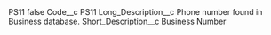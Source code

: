 <?xml version="1.0" encoding="UTF-8"?>
<CustomMetadata xmlns="http://soap.sforce.com/2006/04/metadata" xmlns:xsi="http://www.w3.org/2001/XMLSchema-instance" xmlns:xsd="http://www.w3.org/2001/XMLSchema">
    <label>PS11</label>
    <protected>false</protected>
    <values>
        <field>Code__c</field>
        <value xsi:type="xsd:string">PS11</value>
    </values>
    <values>
        <field>Long_Description__c</field>
        <value xsi:type="xsd:string">Phone number found in Business database.</value>
    </values>
    <values>
        <field>Short_Description__c</field>
        <value xsi:type="xsd:string">Business Number</value>
    </values>
</CustomMetadata>
